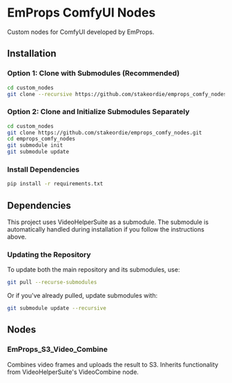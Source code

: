# EmProps ComfyUI Nodes

Custom nodes for ComfyUI developed by EmProps.

## Installation

### Option 1: Clone with Submodules (Recommended)
```bash
cd custom_nodes
git clone --recursive https://github.com/stakeordie/emprops_comfy_nodes.git
```

### Option 2: Clone and Initialize Submodules Separately
```bash
cd custom_nodes
git clone https://github.com/stakeordie/emprops_comfy_nodes.git
cd emprops_comfy_nodes
git submodule init
git submodule update
```

### Install Dependencies
```bash
pip install -r requirements.txt
```

## Dependencies

This project uses VideoHelperSuite as a submodule. The submodule is automatically handled during installation if you follow the instructions above.

### Updating the Repository

To update both the main repository and its submodules, use:
```bash
git pull --recurse-submodules
```

Or if you've already pulled, update submodules with:
```bash
git submodule update --recursive
```

## Nodes

### EmProps_S3_Video_Combine
Combines video frames and uploads the result to S3. Inherits functionality from VideoHelperSuite's VideoCombine node.